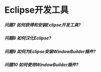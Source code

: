 Eclipse开发工具
========
##### 问题7 如何获得和安装Eclipse开发工具?

##### 问题8 如何汉化Eclipse?

##### 问题9 如何为Eclipse安装WindowBuilder插件?

##### 问题10 如何使用WindowBuilder插件? 













